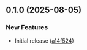 ## 0.1.0 (2025-08-05)


### New Features

* Initial release ([a14f524](https://github.com/FAZuH/pwr-bot/commit/a14f52450e29cb38caa6fe61996dcbbed4a721d4))

